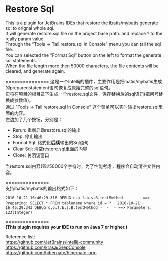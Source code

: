 Restore Sql
===============  

This is a plugin for JetBrains IDEs that restore the ibatis/mybatis generate sql to orignal whole sql.  
It will generate restore.sql file on the project base path. and replace ? to the really param value.  
Through the "Tools -> Tail restore.sql In Console" menu you can tail the sql file.  
You can selected the "Format Sql" button on the left to format the generate sql statements.  
When the file length more then 50000 characters, the file contents will be cleared, and generate again.  

===============
这是一个Intellij的插件，主要作用是把ibatis/mybatis生成的preparedstatement语句恢复成原始完整的sql语句。  
它将在项目的根目录下生成一个restore.sql文件，保存替换后的sql语句(把问号替换成参数值)。  
通过 "Tools -> Tail restore.sql In Console" 这个菜单可以实时输出restore.sql里面的内容。  
左边加了几个按钮，分别是：  
* Rerun: 重新启动restore.sql的输出
* Stop: 停止输出
* Format Sql: 格式化**后续**输出的Sql语句
* Clear Sql: 清空restore.sql里面的内容
* Close: 关闭该窗口  

当restore.sql内容超过50000个字符时，为了性能考虑，程序会自动清空文件内容。    

===============  
支持ibatis/mybatis的输出格式如下：  

`2016-10-21 16:46:29.316 DEBUG c.o.f.b.s.B.testMethod -  -  - ==>  Preparing: SELECT * FROM tablename where id = ?  `
`2016-10-21 16:46:29.343 DEBUG c.o.f.b.s.B.testMethod -  -  - ==> Parameters: 123(Integer)`

===============  
**(This plugin requires your IDE to run on Java 7 or higher.)**  

Reference list:  
https://github.com/JetBrains/intellij-community  
https://github.com/krasa/GrepConsole  
https://github.com/hibernate/hibernate-orm  
